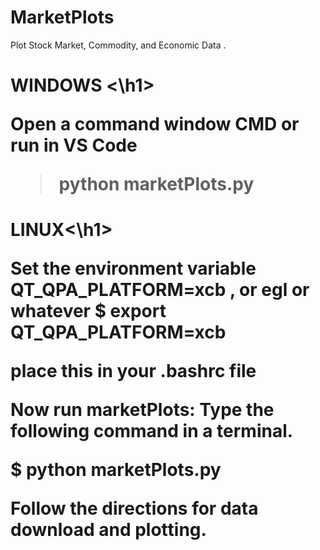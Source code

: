 # MarketPlots
Plot Stock Market, Commodity, and Economic Data . <p>

<h1> WINDOWS <\h1>

Open a command window CMD or run in VS Code 

> python marketPlots.py

<h1>LINUX<\h1>

Set the environment variable QT_QPA_PLATFORM=xcb , or egl or whatever
$ export QT_QPA_PLATFORM=xcb

place this in your .bashrc file 

Now run marketPlots: Type the following command in a terminal.

$ python marketPlots.py 

Follow the directions for data download and plotting.
